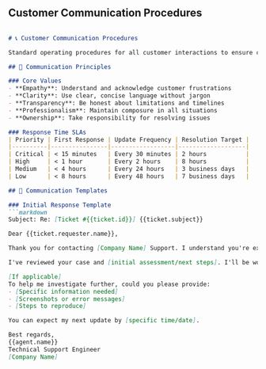 
## Customer Communication Procedures

```markdown

# 📞 Customer Communication Procedures

Standard operating procedures for all customer interactions to ensure consistent, professional, and effective communication.

## 🎯 Communication Principles

### Core Values
- **Empathy**: Understand and acknowledge customer frustrations
- **Clarity**: Use clear, concise language without jargon
- **Transparency**: Be honest about limitations and timelines
- **Professionalism**: Maintain composure in all situations
- **Ownership**: Take responsibility for resolving issues

### Response Time SLAs
| Priority | First Response | Update Frequency | Resolution Target |
|----------|----------------|------------------|-------------------|
| Critical | < 15 minutes   | Every 30 minutes | 2 hours           |
| High     | < 1 hour       | Every 2 hours    | 8 hours           |
| Medium   | < 4 hours      | Every 24 hours   | 3 business days   |
| Low      | < 8 hours      | Every 48 hours   | 7 business days   |

## 📝 Communication Templates

### Initial Response Template
```markdown
Subject: Re: [Ticket #{{ticket.id}}] {{ticket.subject}}

Dear {{ticket.requester.name}},

Thank you for contacting [Company Name] Support. I understand you're experiencing [briefly describe issue] and I'm here to help.

I've reviewed your case and [initial assessment/next steps]. I'll be working on this and will provide you with regular updates.

[If applicable]
To help me investigate further, could you please provide:
- [Specific information needed]
- [Screenshots or error messages]
- [Steps to reproduce]

You can expect my next update by [specific time/date].

Best regards,
{{agent.name}}
Technical Support Engineer
[Company Name]
